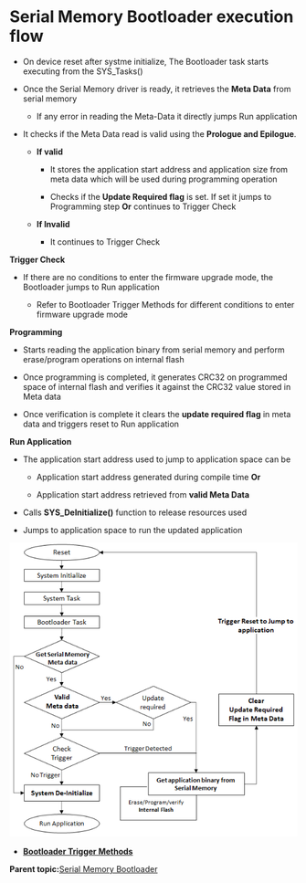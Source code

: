 # Serial Memory Bootloader execution flow

-   On device reset after systme initialize, The Bootloader task starts executing from the SYS\_Tasks\(\)

-   Once the Serial Memory driver is ready, it retrieves the **Meta Data** from serial memory

    -   If any error in reading the Meta-Data it directly jumps Run application

-   It checks if the Meta Data read is valid using the **Prologue and Epilogue**.

    -   **If valid**

        -   It stores the application start address and application size from meta data which will be used during programming operation

        -   Checks if the **Update Required flag** is set. If set it jumps to Programming step **Or** continues to Trigger Check

    -   **If Invalid**

        -   It continues to Trigger Check


**Trigger Check**

-   If there are no conditions to enter the firmware upgrade mode, the Bootloader jumps to Run application

    -   Refer to Bootloader Trigger Methods for different conditions to enter firmware upgrade mode


**Programming**

-   Starts reading the application binary from serial memory and perform erase/program operations on internal flash

-   Once programming is completed, it generates CRC32 on programmed space of internal flash and verifies it against the CRC32 value stored in Meta data

-   Once verification is complete it clears the **update required flag** in meta data and triggers reset to Run application


**Run Application**

-   The application start address used to jump to application space can be

    -   Application start address generated during compile time **Or**

    -   Application start address retrieved from **valid Meta Data**

-   Calls **SYS\_DeInitialize\(\)** function to release resources used

-   Jumps to application space to run the updated application


![serial_bootloader_execution_flow](GUID-1A596299-96E3-4869-BA40-661FBB44D5F6-low.png)

-   **[Bootloader Trigger Methods](GUID-171634E3-4F7B-4CBD-BCE9-EC2BB22BF2AD.md)**  


**Parent topic:**[Serial Memory Bootloader](GUID-AC20F067-9388-42CD-A49D-05496869CC4D.md)

